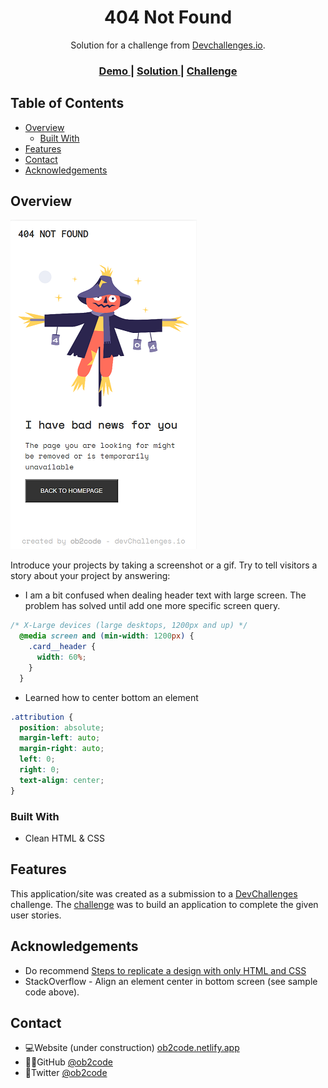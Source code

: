 <!-- Please update value in the {}  -->

<h1 align="center">404 Not Found</h1>

<div align="center">
   Solution for a challenge from  <a href="http://devchallenges.io" target="_blank">Devchallenges.io</a>.
</div>

<div align="center">
  <h3>
    <a href="https://ob2code.github.io/404-not-found/">
      Demo
    </a>
    <span> | </span>
    <a href="https://github.com/ob2code/404-not-found.git">
      Solution
    </a>
    <span> | </span>
    <a href="https://devchallenges.io/challenges/wBunSb7FPrIepJZAg0sY">
      Challenge
    </a>
  </h3>
</div>

<!-- TABLE OF CONTENTS -->

## Table of Contents

- [Overview](#overview)
  - [Built With](#built-with)
- [Features](#features)
- [Contact](#contact)
- [Acknowledgements](#acknowledgements)

<!-- OVERVIEW -->

## Overview

![screenshot](screenshot_mobile.png)

Introduce your projects by taking a screenshot or a gif. Try to tell visitors a story about your project by answering:

- I am a bit confused when dealing header text with large screen. The problem has solved until add one more specific screen query.
```css
/* X-Large devices (large desktops, 1200px and up) */
  @media screen and (min-width: 1200px) {
    .card__header {
      width: 60%;
    }
  }
```
- Learned how to center bottom an element
```css
.attribution {
  position: absolute;
  margin-left: auto;
  margin-right: auto;
  left: 0;
  right: 0;
  text-align: center;
}
```

### Built With

<!-- This section should list any major frameworks that you built your project using. Here are a few examples.-->

- Clean HTML & CSS

## Features

<!-- List the features of your application or follow the template. Don't share the figma file here :) -->

This application/site was created as a submission to a [DevChallenges](https://devchallenges.io/challenges) challenge. The [challenge](https://devchallenges.io/challenges/wBunSb7FPrIepJZAg0sY) was to build an application to complete the given user stories.


## Acknowledgements

<!-- This section should list any articles or add-ons/plugins that helps you to complete the project. This is optional but it will help you in the future. For exmpale -->

- Do recommend [Steps to replicate a design with only HTML and CSS](https://devchallenges-blogs.web.app/how-to-replicate-design/)
- StackOverflow - Align an element center in bottom screen (see sample code above).

## Contact

- 💻Website (under construction) [ob2code.netlify.app](https://ob2code.netlify.app/)
- 👨‍💻GitHub [@ob2code](https://github.com/ob2code)
- 🐤Twitter [@ob2code](https://twitter.com/ob2code)
